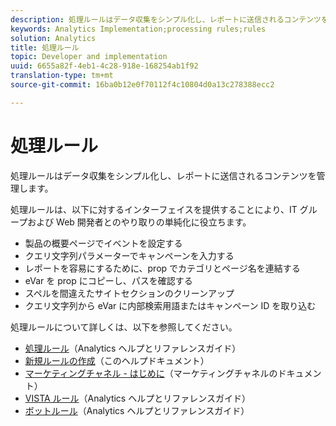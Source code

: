 ```yaml
---
description: 処理ルールはデータ収集をシンプル化し、レポートに送信されるコンテンツを管理します。
keywords: Analytics Implementation;processing rules;rules
solution: Analytics
title: 処理ルール
topic: Developer and implementation
uuid: 6655a82f-4eb1-4c28-918e-168254ab1f92
translation-type: tm+mt
source-git-commit: 16ba0b12e0f70112f4c10804d0a13c278388ecc2

---
```



# 処理ルール

処理ルールはデータ収集をシンプル化し、レポートに送信されるコンテンツを管理します。

処理ルールは、以下に対するインターフェイスを提供することにより、IT グループおよび Web 開発者とのやり取りの単純化に役立ちます。

* 製品の概要ページでイベントを設定する
* クエリ文字列パラメーターでキャンペーンを入力する
* レポートを容易にするために、prop でカテゴリとページ名を連結する
* eVar を prop にコピーし、パスを確認する
* スペルを間違えたサイトセクションのクリーンアップ
* クエリ文字列から eVar に内部検索用語またはキャンペーン ID を取り込む

処理ルールについて詳しくは、以下を参照してください。

* [処理ルール](https://marketing.adobe.com/resources/help/en_US/reference/processing_rules.html)（Analytics ヘルプとリファレンスガイド）
* [新規ルールの作成](/help/implement/c-implement-with-dtm/c-rules/t-rules-create.md)（このヘルプドキュメント）
* [マーケティングチャネル - はじめに](https://marketing.adobe.com/resources/help/en_US/mchannel/c_getting_started_mchannel.html)（マーケティングチャネルのドキュメント）
* [VISTA ルール](https://marketing.adobe.com/resources/help/en_US/reference/VISTA.html)（Analytics ヘルプとリファレンスガイド）
* [ボットルール](https://marketing.adobe.com/resources/help/en_US/reference/bot_rules.html)（Analytics ヘルプとリファレンスガイド）

